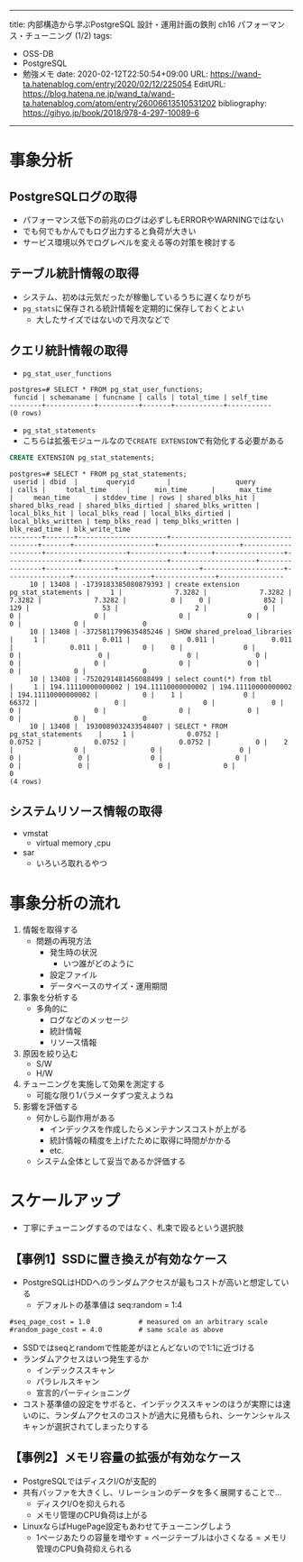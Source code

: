 ---
title: 内部構造から学ぶPostgreSQL 設計・運用計画の鉄則 ch16 パフォーマンス・チューニング (1/2)
tags:
- OSS-DB
- PostgreSQL
- 勉強メモ
date: 2020-02-12T22:50:54+09:00
URL: https://wand-ta.hatenablog.com/entry/2020/02/12/225054
EditURL: https://blog.hatena.ne.jp/wand_ta/wand-ta.hatenablog.com/atom/entry/26006613510531202
bibliography: https://gihyo.jp/book/2018/978-4-297-10089-6
-------------------------------------


# 事象分析 #

## PostgreSQLログの取得 ##

- パフォーマンス低下の前兆のログは必ずしもERRORやWARNINGではない
- でも何でもかんでもログ出力すると負荷が大きい
- サービス環境以外でログレベルを変える等の対策を検討する


## テーブル統計情報の取得 ##

- システム、初めは元気だったが稼働しているうちに遅くなりがち
- `pg_stats`に保存される統計情報を定期的に保存しておくとよい
    - 大したサイズではないので月次などで


## クエリ統計情報の取得 ##

- `pg_stat_user_functions`

```
postgres=# SELECT * FROM pg_stat_user_functions;
 funcid | schemaname | funcname | calls | total_time | self_time 
--------+------------+----------+-------+------------+-----------
(0 rows)
```

- `pg_stat_statements`
- こちらは拡張モジュールなので`CREATE EXTENSION`で有効化する必要がある

```sql
CREATE EXTENSION pg_stat_statements;
```


```
postgres=# SELECT * FROM pg_stat_statements;
 userid | dbid  |       queryid        |                query                | calls |     total_time     |      min_time      |      max_time      |     mean_time      | stddev_time | rows | shared_blks_hit | shared_blks_read | shared_blks_dirtied | shared_blks_written | local_blks_hit | local_blks_read | local_blks_dirtied | local_blks_written | temp_blks_read | temp_blks_written | blk_read_time | blk_write_time 
--------+-------+----------------------+-------------------------------------+-------+--------------------+--------------------+--------------------+--------------------+-------------+------+-----------------+------------------+---------------------+---------------------+----------------+-----------------+--------------------+--------------------+----------------+-------------------+---------------+----------------
     10 | 13408 | -1739183385080879393 | create extension pg_stat_statements |     1 |             7.3282 |             7.3282 |             7.3282 |             7.3282 |           0 |    0 |             852 |              129 |                  53 |                   2 |              0 |               0 |                  0 |                  0 |              0 |                 0 |             0 |              0
     10 | 13408 | -3725811799635485246 | SHOW shared_preload_libraries       |     1 |              0.011 |              0.011 |              0.011 |              0.011 |           0 |    0 |               0 |                0 |                   0 |                   0 |              0 |               0 |                  0 |                  0 |              0 |                 0 |             0 |              0
     10 | 13408 | -7520291481456088499 | select count(*) from tbl            |     1 | 194.11110000000002 | 194.11110000000002 | 194.11110000000002 | 194.11110000000002 |           0 |    1 |               0 |            66372 |                   0 |                   0 |              0 |               0 |                  0 |                  0 |              0 |                 0 |             0 |              0
     10 | 13408 |  1930089032433548407 | SELECT * FROM pg_stat_statements    |     1 |             0.0752 |             0.0752 |             0.0752 |             0.0752 |           0 |    2 |               0 |                0 |                   0 |                   0 |              0 |               0 |                  0 |                  0 |              0 |                 0 |             0 |              0
(4 rows)
```

## システムリソース情報の取得 ##

- vmstat
    - virtual memory ,cpu
- sar
    - いろいろ取れるやつ


# 事象分析の流れ #

1. 情報を取得する
    - 問題の再現方法
        - 発生時の状況
            - いつ誰がどのように
        - 設定ファイル
        - データベースのサイズ・運用期間
1. 事象を分析する
    - 多角的に
        - ログなどのメッセージ
        - 統計情報
        - リソース情報
1. 原因を絞り込む
    - S/W
    - H/W
1. チューニングを実施して効果を測定する
    - 可能な限り1パラメータずつ変えようね
1. 影響を評価する
    - 何かしら副作用がある
        - インデックスを作成したらメンテナンスコストが上がる
        - 統計情報の精度を上げたために取得に時間がかかる
        - etc.
    - システム全体として妥当であるか評価する


# スケールアップ #

- 丁寧にチューニングするのではなく、札束で殴るという選択肢

## 【事例1】SSDに置き換えが有効なケース ##

- PostgreSQLはHDDへのランダムアクセスが最もコストが高いと想定している
    - デフォルトの基準値は seq:random = 1:4

```
#seq_page_cost = 1.0			# measured on an arbitrary scale
#random_page_cost = 4.0			# same scale as above
```

- SSDではseqとrandomで性能差がほとんどないので1:1に近づける
- ランダムアクセスはいつ発生するか
    - インデックススキャン
    - パラレルスキャン
    - 宣言的パーティショニング
- コスト基準値の設定をサボると、インデックススキャンのほうが実際には速いのに、ランダムアクセスのコストが過大に見積もられ、シーケンシャルスキャンが選択されてしまったりする

## 【事例2】メモリ容量の拡張が有効なケース ##

- PostgreSQLではディスクI/Oが支配的
- 共有バッファを大きくし、リレーションのデータを多く展開することで…
    - ディスクI/Oを抑えられる
    - メモリ管理のCPU負荷は上がる
- LinuxならばHugePage設定もあわせてチューニングしよう
    - 1ページあたりの容量を増やす = ページテーブルは小さくなる = メモリ管理のCPU負荷抑えられる


